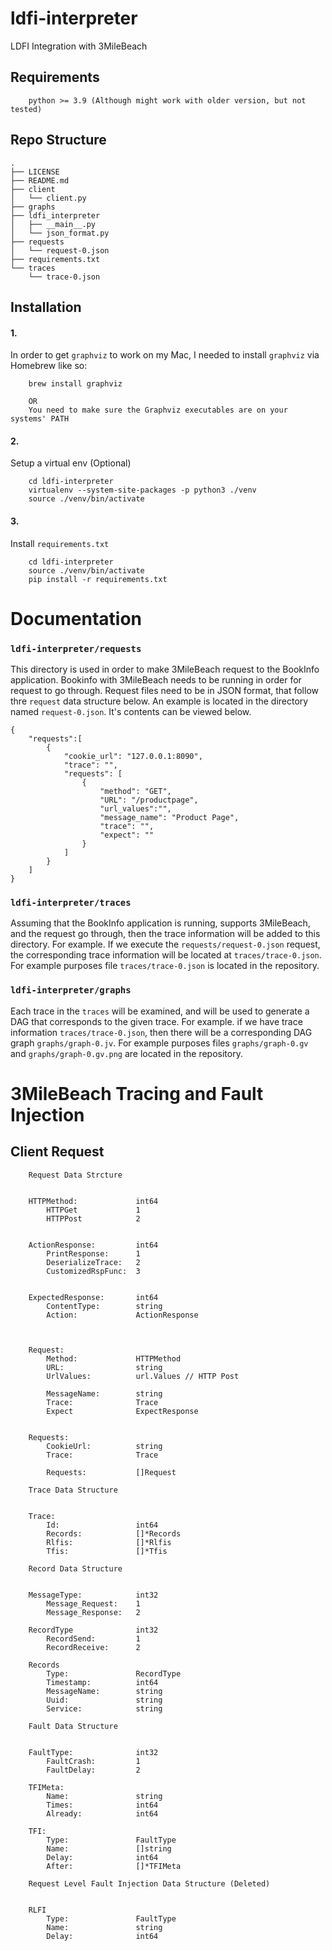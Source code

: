 # ldfi-interpreter
LDFI Integration with 3MileBeach

## Requirements
```
    python >= 3.9 (Although might work with older version, but not tested)
```

## Repo Structure
```
.
├── LICENSE
├── README.md
├── client
│   └── client.py
├── graphs
├── ldfi_interpreter
│   ├── __main__.py
│   └── json_format.py
├── requests
│   └── request-0.json
├── requirements.txt
└── traces
    └── trace-0.json
```
## Installation
#### 1.
In order to get `graphviz` to work on my Mac, I needed to install `graphviz` via Homebrew like so:
```
    brew install graphviz

    OR
    You need to make sure the Graphviz executables are on your systems' PATH
```

#### 2.
Setup a virtual env (Optional)
```
    cd ldfi-interpreter
    virtualenv --system-site-packages -p python3 ./venv
    source ./venv/bin/activate
```

#### 3.
Install `requirements.txt`
```
    cd ldfi-interpreter
    source ./venv/bin/activate
    pip install -r requirements.txt
```

# Documentation
### `ldfi-interpreter/requests`
This directory is used in order to make 3MileBeach request to the BookInfo application. Bookinfo with 3MileBeach needs to be running in order for request to go through. Request files need to be in JSON format, that follow thre `request` data structure below. An example is located in the directory named `request-0.json`. It's contents can be viewed below.
```
{
    "requests":[
        {
            "cookie_url": "127.0.0.1:8090",
            "trace": "",
            "requests": [
                {
                    "method": "GET",
                    "URL": "/productpage",
                    "url_values":"",
                    "message_name": "Product Page",
                    "trace": "",
                    "expect": ""
                }
            ]
        }
    ]
}
```


### `ldfi-interpreter/traces`
Assuming that the BookInfo application is running, supports 3MileBeach, and the request go through, then the trace information will be added to this directory. For example. If we execute the `requests/request-0.json` request, the corresponding trace information will be located at `traces/trace-0.json`. For example purposes file `traces/trace-0.json` is located in the repository.


### `ldfi-interpreter/graphs`
Each trace in the `traces` will be examined, and will be used to generate a DAG that corresponds to the given trace. For example. if we have trace information `traces/trace-0.json`, then there will be a corresponding DAG graph `graphs/graph-0.jv`. For example purposes files `graphs/graph-0.gv` and `graphs/graph-0.gv.png` are located in the repository.

# 3MileBeach Tracing and Fault Injection

## Client Request
```
    Request Data Strcture


    HTTPMethod:             int64
        HTTPGet             1
        HTTPPost            2


    ActionResponse:         int64
        PrintResponse:      1
        DeserializeTrace:   2
        CustomizedRspFunc:  3


    ExpectedResponse:       int64
        ContentType:        string
        Action:             ActionResponse



    Request:
        Method:             HTTPMethod
        URL:                string
        UrlValues:          url.Values // HTTP Post

        MessageName:        string
        Trace:              Trace
        Expect              ExpectResponse


    Requests:
        CookieUrl:          string
        Trace:              Trace

        Requests:           []Request

```
```
    Trace Data Structure


    Trace:
        Id:                 int64
        Records:            []*Records
        Rlfis:              []*Rlfis
        Tfis:               []*Tfis
```
```
    Record Data Structure


    MessageType:            int32
        Message_Request:    1
        Message_Response:   2

    RecordType              int32
        RecordSend:         1
        RecordReceive:      2

    Records
        Type:               RecordType
        Timestamp:          int64
        MessageName:        string
        Uuid:               string
        Service:            string
```
```
    Fault Data Structure


    FaultType:              int32
        FaultCrash:         1
        FaultDelay:         2

    TFIMeta:
        Name:               string
        Times:              int64
        Already:            int64

    TFI:
        Type:               FaultType
        Name:               []string
        Delay:              int64
        After:              []*TFIMeta
```
```
    Request Level Fault Injection Data Structure (Deleted)


    RLFI
        Type:               FaultType
        Name:               string
        Delay:              int64
```